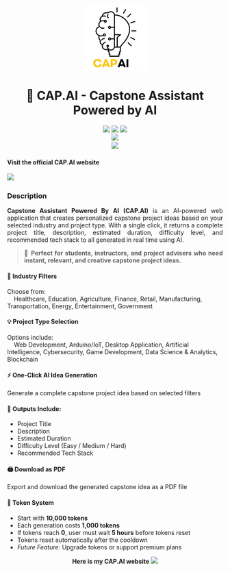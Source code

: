 <p align="center">
  <img src="Logo/CAP AI.png" alt="CAP.AI Logo" width="150"/>
</p>

<h1 align="center">🧠 CAP.AI - Capstone Assistant Powered by AI</h1>
<p align="center">
  <!-- Frontend -->
  <img src="https://img.shields.io/badge/HTML5-E34F26?style=for-the-badge&logo=html5&logoColor=white" />
  <img src="https://img.shields.io/badge/CSS3-1572B6?style=for-the-badge&logo=css3&logoColor=white" />
  <img src="https://img.shields.io/badge/JavaScript-F7DF1E?style=for-the-badge&logo=javascript&logoColor=black" />
  <br/>

  <!-- Backend -->
  <img src="https://img.shields.io/badge/Node.js-339933?style=for-the-badge&logo=node.js&logoColor=white" />
  <br/>

  <!-- AI Integration -->
  <img src="https://img.shields.io/badge/GPT--3.5--Turbo-OpenRouter.ai-blueviolet?style=for-the-badge&logo=openai&logoColor=white" />
</p>

<h4 align="left">Visit the official CAP.AI website</h4>
<p align="left">
  <a href="https://cap-ai-five.vercel.app/">
    <img src="https://img.shields.io/badge/Vercel-CAP--AI-000000?style=for-the-badge&logo=vercel&logoColor=white" />
  </a>
</p>



### Description 
<div align="justify">

**Capstone Assistant Powered By AI (CAP.AI)** is an AI-powered web application that creates personalized capstone project ideas based on your selected industry and project type. With a single click, it returns a complete project title, description, estimated duration, difficulty level, and recommended tech stack to all generated in real time using AI.

> 📝 **Perfect for students, instructors, and project advisers who need instant, relevant, and creative capstone project ideas.**

</div>





#### 🎯 Industry Filters  
Choose from:  
&nbsp;&nbsp;&nbsp;&nbsp;Healthcare, Education, Agriculture, Finance, Retail, Manufacturing, Transportation, Energy, Entertainment, Government

#### 💡 Project Type Selection  
Options include:  
&nbsp;&nbsp;&nbsp;&nbsp;Web Development, Arduino/IoT, Desktop Application, Artificial Intelligence, Cybersecurity, Game Development, Data Science & Analytics, Blockchain

#### ⚡ One-Click AI Idea Generation  
Generate a complete capstone project idea based on selected filters

#### 📄 Outputs Include:  
- Project Title  
- Description  
- Estimated Duration  
- Difficulty Level (Easy / Medium / Hard)  
- Recommended Tech Stack

#### 🖨️ Download as PDF  
Export and download the generated capstone idea as a PDF file

#### 🔐 Token System  
- Start with **10,000 tokens**  
- Each generation costs **1,000 tokens**  
- If tokens reach **0**, user must wait **5 hours** before tokens reset  
- Tokens reset automatically after the cooldown  
- _Future Feature_: Upgrade tokens or support premium plans

<p align="center">
  <strong>Here is my CAP.AI website</strong>
  <a href="cap-ai-five.vercel.app/">
    <img src="https://img.shields.io/badge/Vercel-000000?style=for-the-badge&logo=vercel&logoColor=white" />
  </a>
</p>
